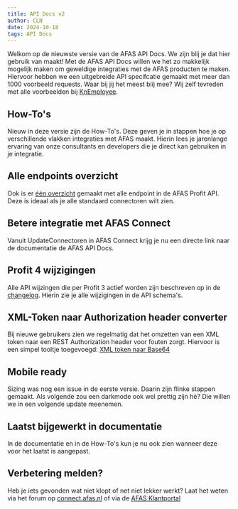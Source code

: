 ```yaml
---
title: API Docs v2
author: CLN
date: 2024-10-18
tags: API Docs
---
```


Welkom op de nieuwste versie van de AFAS API Docs. We zijn blij je dat hier gebruik van maakt! Met de AFAS API Docs willen we het zo makkelijk mogelijk maken om geweldige integraties met de AFAS producten te maken. Hiervoor hebben we een uitgebreide API specifcatie gemaakt met meer dan 1000 voorbeeld requests. Waar bij jij het meest blij mee? Wij zelf tevreden met alle voorbeelden bij [KnEmployee](https://docs.afas.help/apidoc/nl/Medewerker%20en%20contract#post-/connectors/KnEmployee).

## How-To's

Nieuw in deze versie zijn de How-To's. Deze geven je in stappen hoe je op verschillende vlakken integraties met AFAS maakt. Hierin lees je jarenlange ervaring van onze consultants en developers die je direct kan gebruiken in je integratie.

## Alle endpoints overzicht

Ook is er [één overzicht](https://help.afas.nl/profit/spec/nl/allendpoints) gemaakt met alle endpoint in de AFAS Profit API. Deze is ideaal als je alle standaard connectoren wilt zien.

## Betere integratie met AFAS Connect

Vanuit UpdateConnectoren in AFAS Connect krijg je nu een directe link naar de documentatie de AFAS API Docs.

## Profit 4 wijzigingen

Alle API wijzingen die per Profit 3 actief worden zijn beschreven op in de [changelog](https://docs.afas.help/profit/nl/news%20profit4). Hierin zie je alle wijzigingen in de API schema's.

## XML-Token naar Authorization header converter

Bij nieuwe gebruikers zien we regelmatig dat het omzetten van een XML token naar een REST Authorization header voor fouten zorgt. Hiervoor is een simpel tooltje toegevoegd: [XML token naar Base64](https://docs.afas.help/profit/base64-encoder)

## Mobile ready

Sizing was nog een issue in de eerste versie. Daarin zijn flinke stappen gemaakt. Als volgende zou een darkmode ook wel prettig zijn hè? Die willen we in een volgende update meenemen.

## Laatst bijgewerkt in documentatie

In de documentatie en in de How-To's kun je nu ook zien wanneer deze voor het laatst is aangepast.

## Verbetering melden?

Heb je iets gevonden wat niet klopt of net niet lekker werkt? Laat het weten via het forum op [connect.afas.nl](https://connect.afas.nl) of via de [AFAS Klantportal](https://klant.afas.nl/aanmaken-support-customer-care/help-center-aanvraag?&utm_source=help.afas.nl&utm_medium=verbetersuggestie-insturen)
